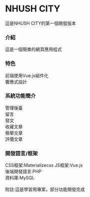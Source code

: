 # NHUSH CITY
這是NHUSH CITY的第一個開發版本
<br>
<h3>介紹</h3>
這是一個簡單的網頁應用程式
<br>
<h3>特色</h3>
前端使用Vue.js組件化
<br>
響應式設計
<br>
<h3>系統功能簡介</h3>
管理後臺
<br>
留言
<br>
發文
<br>
收藏文章
<br>
檢舉文章
<br>
評價文章
<br>
<h3>開發語言/框架</h3>
CSS框架:Materializecss
JS框架:Vue.js
<br>
後端開發語言:PHP
<br>
資料庫:MySQL
<br>
<br>
附註:這是學習用專案，部分功能開發完成
